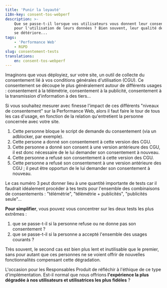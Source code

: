 ```yaml
---
title: 'Punir la loyauté'
i18n-key: consent-tos-webperf
description: >-
    Que se passe-t-il lorsque vos utilisateurs vous donnent leur consentement
    pour l'utilisation de leurs données ? Bien souvent, leur qualité de service
    se détériore...
tags:
    - 'Performance Web'
    - RGPD
slug: consentement-tests
translations:
    en: consent-tos-webperf
---
```


Imaginons que vous déployiez, sur votre site, un outil de collecte du
consentement lié à vos conditions générales d'utilisation (CGU). Ce consentement
se découpe le plus généralement autour de différents usages : consentement à la
télémétrie, consentement à la publicité, consentement à la transmission
d'information à des tiers…

Si vous souhaitez mesurer avec finesse l'impact de ces différents "niveaux de
consentement" sur la Performance Web, alors il faut faire le tour de tous les
cas d'usage, en fonction de la relation qu'entretient la personne concernée avec
votre site.

1. Cette personne bloque le script de demande du consentement (via un adblocker,
   par exemple).
2. Cette persone a donné son consentement à cette version des CGU.
3. Cette personne a donné son consent à une version antérieure des CGU, il est
   donc nécessaire de le lui demander son consentement à nouveau.
4. Cette personne a refusé son consentement à cette version des CGU.
5. Cette personne a refusé son consentement à une version antérieure des CGU ;
   il peut être opportun de le lui demander son consentement à nouveau.

Le cas numéro 3 peut donner lieu à une quantité importante de tests car il
faudrait idéalement procéder à tes tests pour l'ensemble des combinaisons de
consentements : "télémétrie", "télémétrie + publicités", "publicités seule"…

**Pour simplifier**, vous pouvez vous concentrer sur les deux tests les plus
extrêmes :

1. que se passe-t-il si la personne refuse ou ne donne pas son consentement ?
2. que se passe-t-il si la personne a accepté l'ensemble des usages courants ?

Très souvent, le second cas est bien plus lent et inutilisable que le premier,
sans pour autant que ces personnes ne se voient offrir de nouvelles
fonctionnalités compensant cette dégradation.

L'occasion pour les Responsables Produit de réfléchir à l'éthique de ce type d'implémentation. Est-il normal que nous offrions **l'expérience la plus dégradée à nos utilisateurs et utilisatrices les plus fidèles** ?

